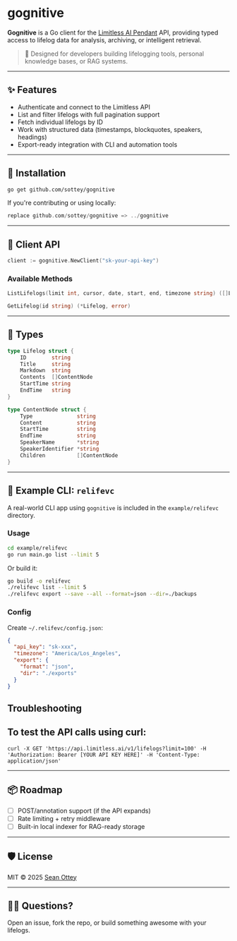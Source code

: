 # gognitive

**Gognitive** is a Go client for the [Limitless AI Pendant](https://limitless.ai) API, providing typed access to lifelog data for analysis, archiving, or intelligent retrieval.

> 🧠 Designed for developers building lifelogging tools, personal knowledge bases, or RAG systems.

---

## ✨ Features

- Authenticate and connect to the Limitless API
- List and filter lifelogs with full pagination support
- Fetch individual lifelogs by ID
- Work with structured data (timestamps, blockquotes, speakers, headings)
- Export-ready integration with CLI and automation tools

---

## 🚀 Installation

```bash
go get github.com/sottey/gognitive
```

If you're contributing or using locally:

```go
replace github.com/sottey/gognitive => ../gognitive
```

---

## 🧱 Client API

```go
client := gognitive.NewClient("sk-your-api-key")
```

### Available Methods

```go
ListLifelogs(limit int, cursor, date, start, end, timezone string) ([]Lifelog, string, error)

GetLifelog(id string) (*Lifelog, error)
```

---

## 🔡 Types

```go
type Lifelog struct {
	ID        string
	Title     string
	Markdown  string
	Contents  []ContentNode
	StartTime string
	EndTime   string
}

type ContentNode struct {
	Type              string
	Content           string
	StartTime         string
	EndTime           string
	SpeakerName       *string
	SpeakerIdentifier *string
	Children          []ContentNode
}
```

---

## 🧪 Example CLI: `relifevc`

A real-world CLI app using `gognitive` is included in the `example/relifevc` directory.

### Usage

```bash
cd example/relifevc
go run main.go list --limit 5
```

Or build it:

```bash
go build -o relifevc
./relifevc list --limit 5
./relifevc export --save --all --format=json --dir=./backups
```

### Config

Create `~/.relifevc/config.json`:

```json
{
  "api_key": "sk-xxx",
  "timezone": "America/Los_Angeles",
  "export": {
    "format": "json",
    "dir": "./exports"
  }
}
```

## Troubleshooting
## To test the API calls using curl:
```
curl -X GET 'https://api.limitless.ai/v1/lifelogs?limit=100' -H 'Authorization: Bearer [YOUR API KEY HERE]' -H 'Content-Type: application/json'
```

---

## 📦 Roadmap

- [ ] POST/annotation support (if the API expands)
- [ ] Rate limiting + retry middleware
- [ ] Built-in local indexer for RAG-ready storage

---

## 🛡 License

MIT © 2025 [Sean Ottey](https://github.com/sottey)

---

## 🙋‍♂️ Questions?

Open an issue, fork the repo, or build something awesome with your lifelogs.
